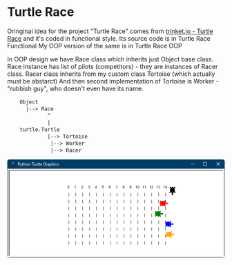 # Turtle Race
Oringinal idea for the project "Turtle Race" comes from [trinket.io - Turtle Race](https://trinket.io/python/9339862606) and it's coded in functional style.
Its source code is in Turtle Race Functional
My OOP version of the same is in Turtle Race OOP

In OOP design we have Race class which inherits just Object base class.
Race instance has list of pilots (competitors) - they are instances of Racer class.
Racer class inherits from my custom class Tortoise (which actually must be abstarct)
And then second implementation of Tortoise is Worker - "rubbish guy", who doesn't even have its name.

```
    Object
      |--> Race
             ^
             |
    turtle.Turtle 
             |--> Tortoise 
              |--> Worker
              |--> Racer
```
![Screenshot](Turtle&#32;Race.png)
